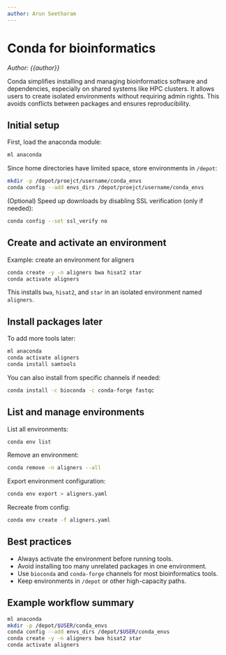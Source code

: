 ```yaml
---
author: Arun Seetharam
---
```


# Conda for bioinformatics
*Author: {{author}}*

Conda simplifies installing and managing bioinformatics software and dependencies, especially on shared systems like HPC clusters. It allows users to create isolated environments without requiring admin rights. This avoids conflicts between packages and ensures reproducibility.

## Initial setup

First, load the anaconda module:

```bash
ml anaconda
```

Since home directories have limited space, store environments in `/depot`:

```bash
mkdir -p /depot/proejct/username/conda_envs
conda config --add envs_dirs /depot/proejct/username/conda_envs
```

(Optional) Speed up downloads by disabling SSL verification (only if needed):

```bash
conda config --set ssl_verify no
```

## Create and activate an environment

Example: create an environment for aligners

```bash
conda create -y -n aligners bwa hisat2 star
conda activate aligners
```

This installs `bwa`, `hisat2`, and `star` in an isolated environment named `aligners`.

## Install packages later

To add more tools later:

```bash
ml anaconda
conda activate aligners
conda install samtools
```

You can also install from specific channels if needed:

```bash
conda install -c bioconda -c conda-forge fastqc
```

## List and manage environments

List all environments:

```bash
conda env list
```

Remove an environment:

```bash
conda remove -n aligners --all
```

Export environment configuration:

```bash
conda env export > aligners.yaml
```

Recreate from config:

```bash
conda env create -f aligners.yaml
```

## Best practices

* Always activate the environment before running tools.
* Avoid installing too many unrelated packages in one environment.
* Use `bioconda` and `conda-forge` channels for most bioinformatics tools.
* Keep environments in `/depot` or other high-capacity paths.

## Example workflow summary

```bash
ml anaconda
mkdir -p /depot/$USER/conda_envs
conda config --add envs_dirs /depot/$USER/conda_envs
conda create -y -n aligners bwa hisat2 star
conda activate aligners
```

